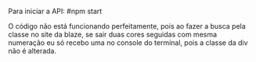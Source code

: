 Para iniciar a API:
#npm start

O código não está funcionando perfeitamente, pois ao fazer a busca pela classe no site da blaze,
se sair duas cores seguidas com mesma numeração eu só recebo uma no console do terminal, pois a classe da div não é alterada.
